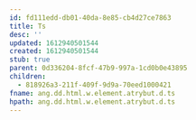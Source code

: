 ```yaml
---
id: fd111edd-db01-40da-8e85-cb4d27ce7863
title: Ts
desc: ''
updated: 1612940501544
created: 1612940501544
stub: true
parent: 0d336204-8fcf-47b9-997a-1cd0b0e43895
children:
  - 818926a3-211f-409f-9d9a-70eed1000421
fname: ang.dd.html.w.element.atrybut.d.ts
hpath: ang.dd.html.w.element.atrybut.d.ts
---
```



